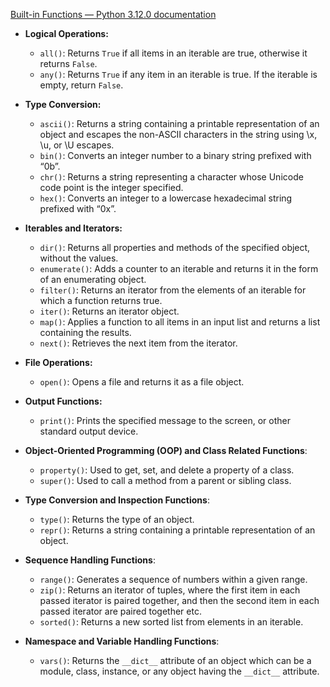 [Built-in Functions — Python 3.12.0 documentation](https://docs.python.org/3/library/functions.html)

- **Logical Operations:**
    - `all()`: Returns `True` if all items in an iterable are true, otherwise it returns `False`.
    - `any()`: Returns `True` if any item in an iterable is true. If the iterable is empty, return `False`.

- **Type Conversion:**
    - `ascii()`: Returns a string containing a printable representation of an object and escapes the non-ASCII characters in the string using \\x, \\u, or \\U escapes.
    - `bin()`: Converts an integer number to a binary string prefixed with “0b”.
    - `chr()`: Returns a string representing a character whose Unicode code point is the integer specified.
    - `hex()`: Converts an integer to a lowercase hexadecimal string prefixed with “0x”.

- **Iterables and Iterators:**
    - `dir()`: Returns all properties and methods of the specified object, without the values.
    - `enumerate()`: Adds a counter to an iterable and returns it in the form of an enumerating object.
    - `filter()`: Returns an iterator from the elements of an iterable for which a function returns true.
    - `iter()`: Returns an iterator object.
    - `map()`: Applies a function to all items in an input list and returns a list containing the results.
    - `next()`: Retrieves the next item from the iterator.

- **File Operations:**
    - `open()`: Opens a file and returns it as a file object.

- **Output Functions:**
    - `print()`: Prints the specified message to the screen, or other standard output device.

- **Object-Oriented Programming (OOP) and Class Related Functions**:
    - `property()`: Used to get, set, and delete a property of a class.
    - `super()`: Used to call a method from a parent or sibling class.

- **Type Conversion and Inspection Functions**:
    - `type()`: Returns the type of an object.
    - `repr()`: Returns a string containing a printable representation of an object.

- **Sequence Handling Functions**:
    - `range()`: Generates a sequence of numbers within a given range.
    - `zip()`: Returns an iterator of tuples, where the first item in each passed iterator is paired together, and then the second item in each passed iterator are paired together etc.
    - `sorted()`: Returns a new sorted list from elements in an iterable.

- **Namespace and Variable Handling Functions**:
    - `vars()`: Returns the `__dict__` attribute of an object which can be a module, class, instance, or any object having the `__dict__` attribute.
